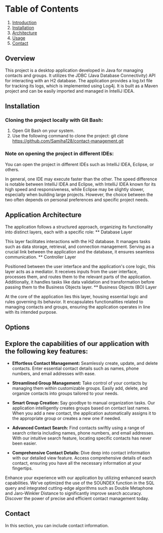 # Table of Contents

1. [Introduction](#overview)
2. [Installation](#installation)
3. [Architecture](#Architecture)
4. [Usage](#options)
5. [Contact](#contact)

## Overview <a name="overview"></a>
This project is a desktop application developed in Java for managing contacts and groups. It utilizes the JDBC (Java Database Connectivity) API for interacting with an H2 database. The application provides a log.txt file for tracking its logs, which is implemented using Log4j. It is built as a Maven project and can be easily imported and managed in IntelliJ IDEA.


## Installation <a name="installation"></a>
### Cloning the project locally with Git Bash:

1. Open Git Bash on your system.
2. Use the following command to clone the project:
 git clone https://github.com/Samiha128/contact-management.git

### Note on opening the project in different IDEs:

You can open the project in different IDEs such as IntelliJ IDEA, Eclipse, or others.

In general, one IDE may execute faster than the other. The speed difference is notable between IntelliJ IDEA and Eclipse, with IntelliJ IDEA known for its high speed and responsiveness, while Eclipse may be slightly slower, especially when building large projects. However, the choice between the two often depends on personal preferences and specific project needs.







## Application Architecture <a name="Architecture"></a>


The application follows a structured approach, organizing its functionality into distinct layers, each with a specific role:
** Database Layer

This layer facilitates interactions with the H2 database. It manages tasks such as data storage, retrieval, and connection management. Serving as a crucial link between the application and the database, it ensures seamless communication.
** Controller Layer

Positioned between the user interface and the application's core logic, this layer acts as a mediator. It receives inputs from the user interface, processes them, and routes them to the relevant parts of the application. Additionally, it handles tasks like data validation and transformation before passing them to the Business Objects layer.
** Business Objects (BO) Layer

At the core of the application lies this layer, housing essential logic and rules governing its behavior. It encapsulates functionalities related to managing contacts and groups, ensuring the application operates in line with its intended purpose.


## Options <a name="options"></a>

## Explore the capabilities of our application with the following key features:

- **Effortless Contact Management:** Seamlessly create, update, and delete contacts. Enter essential contact details such as names, phone numbers, and email addresses with ease.

- **Streamlined Group Management:** Take control of your contacts by managing them within customizable groups. Easily add, delete, and organize contacts into groups tailored to your needs.

- **Smart Group Creation:** Say goodbye to manual organization tasks. Our application intelligently creates groups based on contact last names. When you add a new contact, the application automatically assigns it to the appropriate group or creates a new one if needed.

- **Advanced Contact Search:** Find contacts swiftly using a range of search criteria including names, phone numbers, and email addresses. With our intuitive search feature, locating specific contacts has never been easier.

- **Comprehensive Contact Details:** Dive deep into contact information with our detailed view feature. Access comprehensive details of each contact, ensuring you have all the necessary information at your fingertips.

Enhance your experience with our application by utilizing enhanced search capabilities. We've optimized the use of the SOUNDEX function in the SQL query and integrated cutting-edge algorithms such as Double Metaphone and Jaro-Winkler Distance to significantly improve search accuracy. Discover the power of precise and efficient contact management today.



## Contact <a name="contact"></a>

In this section, you can include contact information.
